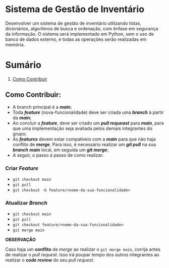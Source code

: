 # Sistema de Gestão de Inventário

Desenvolver um sistema de gestão de inventário utilizando listas, dicionários, algoritmos de busca e ordenação, com  ênfase em segurança da informação. O sistema será implementado em Python, sem o uso de banco de dados externo, e  todas as operações serão realizadas em memória.

# Sumário

1. [Como Contribuir](#como-contribuir)

## Como Contribuir:

* A branch principal é a ***main***;
* Toda ***feature*** (nova-funcionalidade) deve ser criada uma ***branch*** à partir da ***main***;
* Ao concluir a ***feature***, deve ser criado um ***pull requeast*** para ***main***, para que uma implementação seja avaliada pelos demais integrantes do grupo;
* As ***features*** devem estar compatíveis com a ***main*** para que não haja conflito de ***merge***. Para isso, é necessário realizar um ***git pull*** na sua ***branch*** ***main*** local, em seguida um ***git merge***;
* A seguir, o passo a passo de como realizar:

### Criar _Feature_

* `git checkout main` 
* `git pull`
* `git checkout -b feature/<nome-da-sua-funcionalidade>`

### Atualizar _Branch_

* `git checkout main` 
* `git pull`
* `git checkout feature/<nome-da-sua-funcionalidade>`
* `git merge main`

**OBSERVAÇÃO**

Caso haja um **conflito** de _merge_ ao realizar o `git merge main`, corrija antes de realizar o _pull request_. Isso irá poupar tempo dos outros integrantes ao realizar o _**code review**_ do seu _pull request_.
